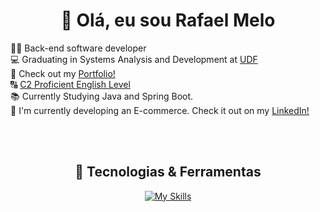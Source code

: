 <h1 align="center">👋 Olá, eu sou Rafael Melo</h1>

<p align="left">
  👨‍💻 Back-end software developer <br>
  💻 Graduating in Systems Analysis and Development at <a href="https://www.udf.edu.br/" rel="nofollow">UDF</a> <br>
  📖 Check out my <a href="https://rmeloportfolio.vercel.app" rel="nofollow">Portfolio!</a> <br>
  🔠 <a href="https://cert.efset.org/fZ46xL" rel="nofollow">C2 Proficient English Level</a> <br>
  📚 Currently Studying Java and Spring Boot. <br>
  📲 I'm currently developing an E-commerce. Check it out on my <a href="https://linkedin.com/in/rafaelmelodev">LinkedIn!</a>
  
</p><br><br>

<h2 align="center"><strong>🚀 Tecnologias & Ferramentas</strong></h2>

<p align="center">
  <a href="https://skillicons.dev" rel="nofollow">
    <img src="https://skillicons.dev/icons?i=java,spring,idea,maven,docker,postgres,git,github,postman" alt="My Skills" />
  </a>
</p>


